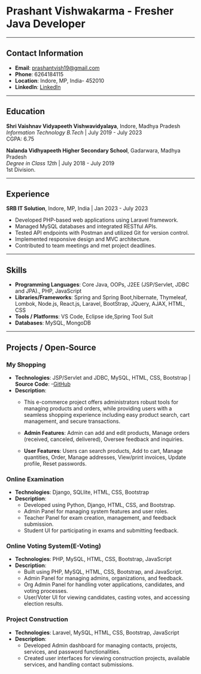 # Prashant Vishwakarma - Fresher Java Developer

---

## Contact Information

- **Email**: [prashantvish19@gmail.com](mailto:prashantvish19@gmail.com)
- **Phone**: 6264184115
- **Location**: Indore, MP, India- 452010
- **LinkedIn**: [LinkedIn](https://www.linkedin.com/in/prashantvi/)
---

## Education

**Shri Vaishnav Vidyapeeth Vishwavidyalaya**, Indore, Madhya Pradesh  
*Information Technology B.Tech* | July 2019 - July 2023  
CGPA: 6.75  

**Nalanda Vidhyapeeth Higher Secondary School**, Gadarwara, Madhya Pradesh  
*Degree in Class 12th* | July 2018 - July 2019  
1st Division.

---

## Experience

**SRB IT Solution**, Indore, MP, India | Jan 2023 - July 2023

- Developed PHP-based web applications using Laravel framework.
- Managed MySQL databases and integrated RESTful APIs.
- Tested API endpoints with Postman and utilized Git for version control.
- Implemented responsive design and MVC architecture.
- Contributed to team meetings and met project deadlines.

---

## Skills

- **Programming Languages**: Core Java, OOPs, J2EE (JSP/Servlet, JDBC and JPA)., PHP, JavaScript
- **Libraries/Frameworks**: Spring and Spring Boot,hibernate, Thymeleaf, Lombok, Node.js, React.js, Laravel, BootStrap, JQuery, AJAX, HTML, CSS
- **Tools / Platforms**: VS Code, Eclipse ide,Spring Tool Suit
- **Databases**: MySQL, MongoDB

---

## Projects / Open-Source

### My Shopping 
- **Technologies**: JSP/Servlet and JDBC, MySQL, HTML, CSS, Bootstrap | **Source Code**: -[GitHub](https://github.com/Prashantvi19/My-Shopping.git)
- **Description**:
  - This e-commerce project offers administrators robust tools for managing products and orders, while providing users with a seamless shopping experience including easy product search, cart management, and secure transactions.

  - **Admin Features**: Admin can add and edit products, Manage orders (received, canceled, delivered), Oversee feedback and inquiries.

  - **User Features**: Users can search products, Add to cart, Manage quantities, Order, Manage addresses, View/print invoices, Update profile, Reset passwords.

### Online Examination

- **Technologies**: Django, SQLlite, HTML, CSS, Bootstrap
- **Description**: 
  - Developed using Python, Django, HTML, CSS, and Bootstrap.
  - Admin Panel for managing system features and user roles.
  - Teacher Panel for exam creation, management, and feedback submission.
  - Student UI for participating in exams and submitting feedback.

### Online Voting System(E-Voting)

- **Technologies**: PHP, MySQL, HTML, CSS, Bootstrap, JavaScript
- **Description**: 
  - Built using PHP, MySQL, HTML, CSS, Bootstrap, and JavaScript.
  - Admin Panel for managing admins, organizations, and feedback.
  - Org Admin Panel for handling voter applications, candidates, and voting processes.
  - User/Voter UI for viewing candidates, casting votes, and accessing election results.

### Project Construction

- **Technologies**: Laravel, MySQL, HTML, CSS, Bootstrap, JavaScript
- **Description**: 
  - Developed Admin dashboard for managing contacts, projects, services, and password functionalities.
  - Created user interfaces for viewing construction projects, available services, and handling contact submissions.
